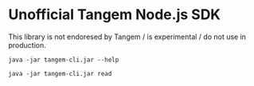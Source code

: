 # Unofficial Tangem Node.js SDK

This library is not endoresed by Tangem / is experimental / do not use in production.

```
java -jar tangem-cli.jar --help
```

```
java -jar tangem-cli.jar read
```

<!-- ```
java -jar tangem-cli.jar read
``` -->
